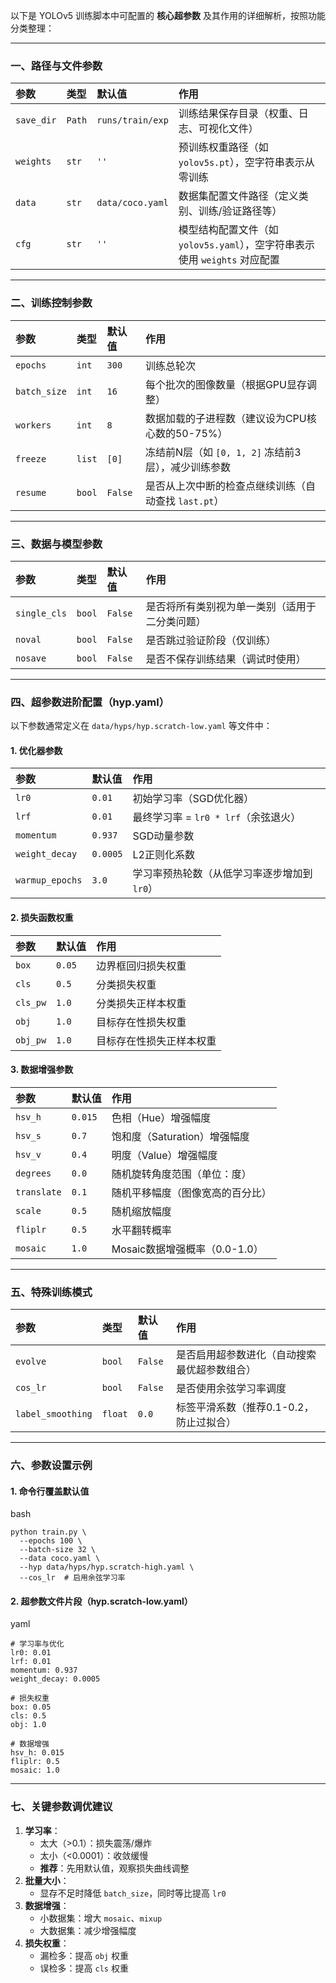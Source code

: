 以下是 YOLOv5 训练脚本中可配置的 **核心超参数** 及其作用的详细解析，按照功能分类整理：

------

### **一、路径与文件参数**

| **参数**   | **类型** | **默认值**       | **作用**                                                     |
| :--------- | :------- | :--------------- | :----------------------------------------------------------- |
| `save_dir` | `Path`   | `runs/train/exp` | 训练结果保存目录（权重、日志、可视化文件）                   |
| `weights`  | `str`    | `''`             | 预训练权重路径（如 `yolov5s.pt`），空字符串表示从零训练      |
| `data`     | `str`    | `data/coco.yaml` | 数据集配置文件路径（定义类别、训练/验证路径等）              |
| `cfg`      | `str`    | `''`             | 模型结构配置文件（如 `yolov5s.yaml`），空字符串表示使用 `weights` 对应配置 |

------

### **二、训练控制参数**

| **参数**     | **类型** | **默认值** | **作用**                                             |
| :----------- | :------- | :--------- | :--------------------------------------------------- |
| `epochs`     | `int`    | `300`      | 训练总轮次                                           |
| `batch_size` | `int`    | `16`       | 每个批次的图像数量（根据GPU显存调整）                |
| `workers`    | `int`    | `8`        | 数据加载的子进程数（建议设为CPU核心数的50-75%）      |
| `freeze`     | `list`   | `[0]`      | 冻结前N层（如 `[0, 1, 2]` 冻结前3层），减少训练参数  |
| `resume`     | `bool`   | `False`    | 是否从上次中断的检查点继续训练（自动查找 `last.pt`） |

------

### **三、数据与模型参数**

| **参数**     | **类型** | **默认值** | **作用**                                       |
| :----------- | :------- | :--------- | :--------------------------------------------- |
| `single_cls` | `bool`   | `False`    | 是否将所有类别视为单一类别（适用于二分类问题） |
| `noval`      | `bool`   | `False`    | 是否跳过验证阶段（仅训练）                     |
| `nosave`     | `bool`   | `False`    | 是否不保存训练结果（调试时使用）               |

------

### **四、超参数进阶配置（hyp.yaml）**

以下参数通常定义在 `data/hyps/hyp.scratch-low.yaml` 等文件中：

#### **1. 优化器参数**

| **参数**        | **默认值** | **作用**                                     |
| :-------------- | :--------- | :------------------------------------------- |
| `lr0`           | `0.01`     | 初始学习率（SGD优化器）                      |
| `lrf`           | `0.01`     | 最终学习率 = `lr0 * lrf`（余弦退火）         |
| `momentum`      | `0.937`    | SGD动量参数                                  |
| `weight_decay`  | `0.0005`   | L2正则化系数                                 |
| `warmup_epochs` | `3.0`      | 学习率预热轮数（从低学习率逐步增加到 `lr0`） |

#### **2. 损失函数权重**

| **参数** | **默认值** | **作用**                 |
| :------- | :--------- | :----------------------- |
| `box`    | `0.05`     | 边界框回归损失权重       |
| `cls`    | `0.5`      | 分类损失权重             |
| `cls_pw` | `1.0`      | 分类损失正样本权重       |
| `obj`    | `1.0`      | 目标存在性损失权重       |
| `obj_pw` | `1.0`      | 目标存在性损失正样本权重 |

#### **3. 数据增强参数**

| **参数**    | **默认值** | **作用**                         |
| :---------- | :--------- | :------------------------------- |
| `hsv_h`     | `0.015`    | 色相（Hue）增强幅度              |
| `hsv_s`     | `0.7`      | 饱和度（Saturation）增强幅度     |
| `hsv_v`     | `0.4`      | 明度（Value）增强幅度            |
| `degrees`   | `0.0`      | 随机旋转角度范围（单位：度）     |
| `translate` | `0.1`      | 随机平移幅度（图像宽高的百分比） |
| `scale`     | `0.5`      | 随机缩放幅度                     |
| `fliplr`    | `0.5`      | 水平翻转概率                     |
| `mosaic`    | `1.0`      | Mosaic数据增强概率（0.0-1.0）    |

------

### **五、特殊训练模式**

| **参数**          | **类型** | **默认值** | **作用**                                     |
| :---------------- | :------- | :--------- | :------------------------------------------- |
| `evolve`          | `bool`   | `False`    | 是否启用超参数进化（自动搜索最优超参数组合） |
| `cos_lr`          | `bool`   | `False`    | 是否使用余弦学习率调度                       |
| `label_smoothing` | `float`  | `0.0`      | 标签平滑系数（推荐0.1-0.2，防止过拟合）      |

------

### **六、参数设置示例**

#### **1. 命令行覆盖默认值**

bash

```
python train.py \
  --epochs 100 \
  --batch-size 32 \
  --data coco.yaml \
  --hyp data/hyps/hyp.scratch-high.yaml \
  --cos_lr  # 启用余弦学习率
```

#### **2. 超参数文件片段（hyp.scratch-low.yaml）**

yaml

```
# 学习率与优化
lr0: 0.01
lrf: 0.01
momentum: 0.937
weight_decay: 0.0005

# 损失权重
box: 0.05
cls: 0.5
obj: 1.0

# 数据增强
hsv_h: 0.015
fliplr: 0.5
mosaic: 1.0
```

------

### **七、关键参数调优建议**

1. **学习率**：
   - 太大（>0.1）：损失震荡/爆炸
   - 太小（<0.0001）：收敛缓慢
   - **推荐**：先用默认值，观察损失曲线调整
2. **批量大小**：
   - 显存不足时降低 `batch_size`，同时等比提高 `lr0`
3. **数据增强**：
   - 小数据集：增大 `mosaic`、`mixup`
   - 大数据集：减少增强幅度
4. **损失权重**：
   - 漏检多：提高 `obj` 权重
   - 误检多：提高 `cls` 权重